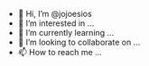 - 👋 Hi, I’m @jojoesios
- 👀 I’m interested in ...
- 🌱 I’m currently learning ...
- 💞️ I’m looking to collaborate on ...
- 📫 How to reach me ...

<!---
jojoesios/jojoesios is a ✨ special ✨ repository because its `README.md` (this file) appears on your GitHub profile.
You can click the Preview link to take a look at your changes.
--->
